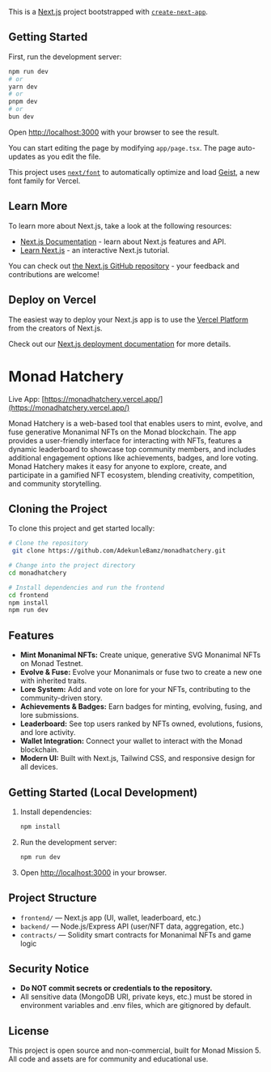 This is a [Next.js](https://nextjs.org) project bootstrapped with [`create-next-app`](https://nextjs.org/docs/app/api-reference/cli/create-next-app).

## Getting Started

First, run the development server:

```bash
npm run dev
# or
yarn dev
# or
pnpm dev
# or
bun dev
```

Open [http://localhost:3000](http://localhost:3000) with your browser to see the result.

You can start editing the page by modifying `app/page.tsx`. The page auto-updates as you edit the file.

This project uses [`next/font`](https://nextjs.org/docs/app/building-your-application/optimizing/fonts) to automatically optimize and load [Geist](https://vercel.com/font), a new font family for Vercel.

## Learn More

To learn more about Next.js, take a look at the following resources:

- [Next.js Documentation](https://nextjs.org/docs) - learn about Next.js features and API.
- [Learn Next.js](https://nextjs.org/learn) - an interactive Next.js tutorial.

You can check out [the Next.js GitHub repository](https://github.com/vercel/next.js) - your feedback and contributions are welcome!

## Deploy on Vercel

The easiest way to deploy your Next.js app is to use the [Vercel Platform](https://vercel.com/new?utm_medium=default-template&filter=next.js&utm_source=create-next-app&utm_campaign=create-next-app-readme) from the creators of Next.js.

Check out our [Next.js deployment documentation](https://nextjs.org/docs/app/building-your-application/deploying) for more details.

# Monad Hatchery

Live App: [https://monadhatchery.vercel.app/](https://monadhatchery.vercel.app/)

Monad Hatchery is a web-based tool that enables users to mint, evolve, and fuse generative Monanimal NFTs on the Monad blockchain. The app provides a user-friendly interface for interacting with NFTs, features a dynamic leaderboard to showcase top community members, and includes additional engagement options like achievements, badges, and lore voting. Monad Hatchery makes it easy for anyone to explore, create, and participate in a gamified NFT ecosystem, blending creativity, competition, and community storytelling.

## Cloning the Project
To clone this project and get started locally:

```bash
# Clone the repository
 git clone https://github.com/AdekunleBamz/monadhatchery.git

# Change into the project directory
cd monadhatchery

# Install dependencies and run the frontend
cd frontend
npm install
npm run dev
```

## Features
- **Mint Monanimal NFTs:** Create unique, generative SVG Monanimal NFTs on Monad Testnet.
- **Evolve & Fuse:** Evolve your Monanimals or fuse two to create a new one with inherited traits.
- **Lore System:** Add and vote on lore for your NFTs, contributing to the community-driven story.
- **Achievements & Badges:** Earn badges for minting, evolving, fusing, and lore submissions.
- **Leaderboard:** See top users ranked by NFTs owned, evolutions, fusions, and lore activity.
- **Wallet Integration:** Connect your wallet to interact with the Monad blockchain.
- **Modern UI:** Built with Next.js, Tailwind CSS, and responsive design for all devices.

## Getting Started (Local Development)

1. Install dependencies:
   ```bash
   npm install
   ```
2. Run the development server:
   ```bash
   npm run dev
   ```
3. Open [http://localhost:3000](http://localhost:3000) in your browser.

## Project Structure
- `frontend/` — Next.js app (UI, wallet, leaderboard, etc.)
- `backend/` — Node.js/Express API (user/NFT data, aggregation, etc.)
- `contracts/` — Solidity smart contracts for Monanimal NFTs and game logic

## Security Notice
- **Do NOT commit secrets or credentials to the repository.**
- All sensitive data (MongoDB URI, private keys, etc.) must be stored in environment variables and .env files, which are gitignored by default.

## License
This project is open source and non-commercial, built for Monad Mission 5. All code and assets are for community and educational use.
